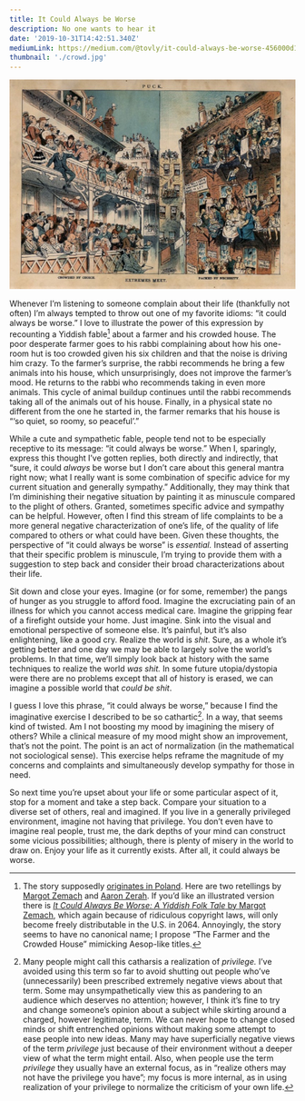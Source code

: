 ```yaml
---
title: It Could Always be Worse
description: No one wants to hear it
date: '2019-10-31T14:42:51.340Z'
mediumLink: https://medium.com/@tovly/it-could-always-be-worse-456000d1376?source=friends_link&sk=9bdc486431a6a68be53605ef0dc603c9
thumbnail: './crowd.jpg'
---
```


![This doesn’t exactly match the fable but, thanks to the ridiculous length of copyright laws, illustrations from 1881 will have to do.](crowd.jpg)

Whenever I’m listening to someone complain about their life (thankfully not often) I’m always tempted to throw out one of my favorite idioms: “it could always be worse.” I love to illustrate the power of this expression by recounting a Yiddish fable[^1] about a farmer and his crowded house. The poor desperate farmer goes to his rabbi complaining about how his one-room hut is too crowded given his six children and that the noise is driving him crazy. To the farmer’s surprise, the rabbi recommends he bring a few animals into his house, which unsurprisingly, does not improve the farmer’s mood. He returns to the rabbi who recommends taking in even more animals. This cycle of animal buildup continues until the rabbi recommends taking all of the animals out of his house. Finally, in a physical state no different from the one he started in, the farmer remarks that his house is “‘so quiet, so roomy, so peaceful’.”

While a cute and sympathetic fable, people tend not to be especially receptive to its message: “it could always be worse.” When I, sparingly, express this thought I’ve gotten replies, both directly and indirectly, that “sure, it could _always_ be worse but I don’t care about this general mantra right now; what I really want is some combination of specific advice for my current situation and generally sympathy.” Additionally, they may think that I’m diminishing their negative situation by painting it as minuscule compared to the plight of others. Granted, sometimes specific advice and sympathy can be helpful. However, often I find this stream of life complaints to be a more general negative characterization of one’s life, of the quality of life compared to others or what could have been. Given these thoughts, the perspective of “it could always be worse” is _essential._ Instead of asserting that their specific problem is minuscule, I’m trying to provide them with a suggestion to step back and consider their broad characterizations about their life.

Sit down and close your eyes. Imagine (or for some, remember) the pangs of hunger as you struggle to afford food. Imagine the excruciating pain of an illness for which you cannot access medical care. Imagine the gripping fear of a firefight outside your home. Just imagine. Sink into the visual and emotional perspective of someone else. It’s painful, but it’s also enlightening, like a good cry. Realize the world is _shit_. Sure, as a whole it’s getting better and one day we may be able to largely solve the world’s problems. In that time, we’ll simply look back at history with the same techniques to realize the world _was shit._ In some future utopia/dystopia were there are no problems except that all of history is erased, we can imagine a possible world that _could be shit_.

I guess I love this phrase, “it could always be worse,” because I find the imaginative exercise I described to be so cathartic[^2]. In a way, that seems kind of twisted. Am I not boosting my mood by imagining the misery of others? While a clinical measure of my mood might show an improvement, that’s not the point. The point is an act of normalization (in the mathematical not sociological sense). This exercise helps reframe the magnitude of my concerns and complaints and simultaneously develop sympathy for those in need.

So next time you’re upset about your life or some particular aspect of it, stop for a moment and take a step back. Compare your situation to a diverse set of others, real and imagined. If you live in a generally privileged environment, imagine not having that privilege. You don’t even have to imagine real people, trust me, the dark depths of your mind can construct some vicious possibilities; although, there is plenty of misery in the world to draw on. Enjoy your life as it currently exists. After all, it could always be worse.

[^1]: The story supposedly [originates in Poland](https://www.uua.org/re/tapestry/children/home/session4/60031.shtml). Here are two retellings by [Margot Zemach](https://jewishcamp.org/wp-content/uploads/2018/05/Appendix-Working-With-Young-Campers-it_could_always_be_worsre.pdf) and [Aaron Zerah](https://www.beliefnet.com/love-family/parenting/2000/10/teaching-tales-the-way-you-like-it.aspx). If you’d like an illustrated version there is [_It Could Always Be Worse: A Yiddish Folk Tale_ by Margot Zemach](https://www.goodreads.com/book/show/669386.It_Could_Always_Be_Worse), which again because of ridiculous copyright laws, will only become freely distributable in the U.S. in 2064. Annoyingly, the story seems to have no canonical name; I propose “The Farmer and the Crowded House” mimicking Aesop-like titles.
[^2]: Many people might call this catharsis a realization of _privilege._ I’ve avoided using this term so far to avoid shutting out people who’ve (unnecessarily) been prescribed extremely negative views about that term. Some may unsympathetically view this as pandering to an audience which deserves no attention; however, I think it’s fine to try and change someone’s opinion about a subject while skirting around a charged, however legitimate, term. We can never hope to change closed minds or shift entrenched opinions without making some attempt to ease people into new ideas. Many may have superficially negative views of the term _privilege_ just because of their environment without a deeper view of what the term might entail. Also, when people use the term _privilege_ they usually have an external focus, as in “realize others may not have the privilege you have”; my focus is more internal, as in using realization of your privilege to normalize the criticism of your own life.
